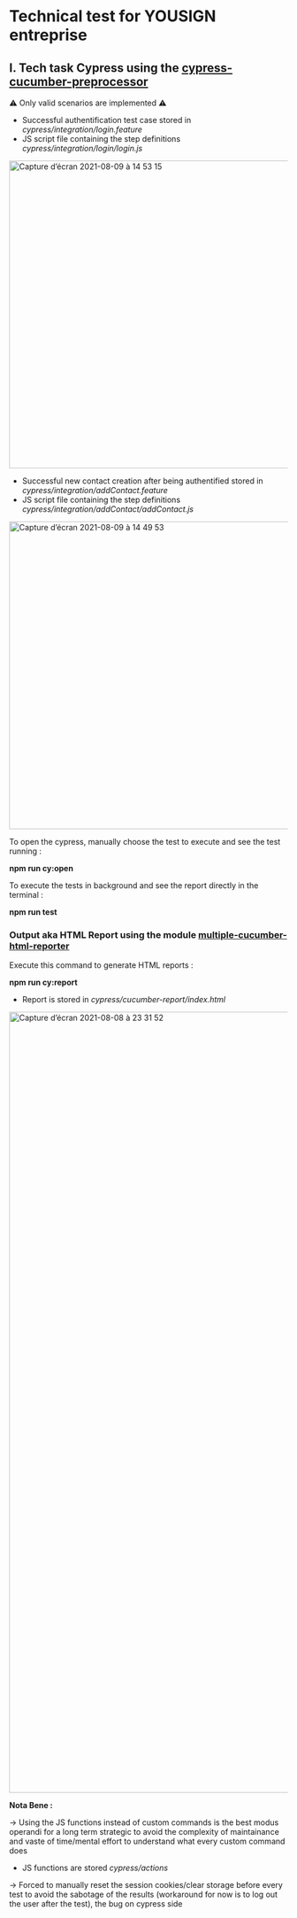 # Technical test for YOUSIGN entreprise

## I. Tech task Cypress using the [cypress-cucumber-preprocessor](https://github.com/TheBrainFamily/cypress-cucumber-preprocessor)

:warning: Only valid scenarios are implemented :warning:

* Successful authentification test case stored in *cypress/integration/login.feature*
* JS script file containing the step definitions *cypress/integration/login/login.js*
<img width="556" alt="Capture d’écran 2021-08-09 à 14 53 15" src="https://user-images.githubusercontent.com/61992820/128709254-937d0822-f6f8-4344-8dbb-ca2d85414e08.png">

* Successful new contact creation after being authentified stored in *cypress/integration/addContact.feature*
* JS script file containing the step definitions *cypress/integration/addContact/addContact.js*

<img width="556" alt="Capture d’écran 2021-08-09 à 14 49 53" src="https://user-images.githubusercontent.com/61992820/128708940-2d117c69-a877-490b-b9b2-b0439f56ad37.png">

To open the cypress, manually choose the test to execute and see the test running :

**npm run cy:open**

To execute the tests in background and see the report directly in the terminal :

**npm run test**

### Output aka HTML Report using the module [multiple-cucumber-html-reporter](https://github.com/wswebcreation/multiple-cucumber-html-reporter)

Execute this command to generate HTML reports :

**npm run cy:report**

* Report is stored in *cypress/cucumber-report/index.html*

<img width="1411" alt="Capture d’écran 2021-08-08 à 23 31 52" src="https://user-images.githubusercontent.com/61992820/128646376-a2ac76c8-576c-4e6b-b2a4-1ab322913fef.png">

**Nota Bene :**

-> Using the JS functions instead of custom commands is the best modus operandi for a long term strategic to avoid the complexity of maintainance and vaste of time/mental effort to understand what every custom command does

* JS functions are stored *cypress/actions*

-> Forced to manually reset the session cookies/clear storage before every test to avoid the sabotage of the results (workaround for now is to log out the user after the test), the bug on cypress side
